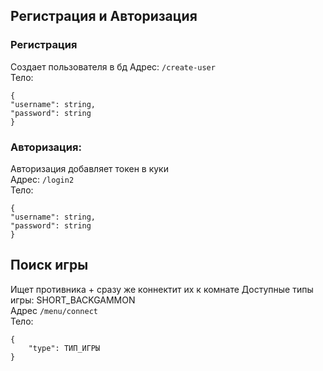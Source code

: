 ## Регистрация и Авторизация

### Регистрация

Создает пользователя в бд
Адрес: ```/create-user```\
Тело:

```
{
"username": string,
"password": string
}
```

### Авторизация:

Авторизация добавляет токен в куки\
Адрес: ```/login2```\
Тело:

```
{
"username": string,
"password": string
}
```

## Поиск игры
Ищет противника + сразу же коннектит их к комнате 
Доступные типы игры: SHORT_BACKGAMMON \
Адрес ```/menu/connect```\
Тело:

```
{
    "type": ТИП_ИГРЫ
}
```

